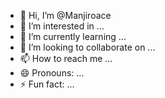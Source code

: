 - 👋 Hi, I’m @Manjiroace
- 👀 I’m interested in ...
- 🌱 I’m currently learning ...
- 💞️ I’m looking to collaborate on ...
- 📫 How to reach me ...
- 😄 Pronouns: ...
- ⚡ Fun fact: ...

<!---
Manjiroace/Manjiroace is a ✨ special ✨ repository because its `README.md` (this file) appears on your GitHub profile.
You can click the Preview link to take a look at your changes.
--->
